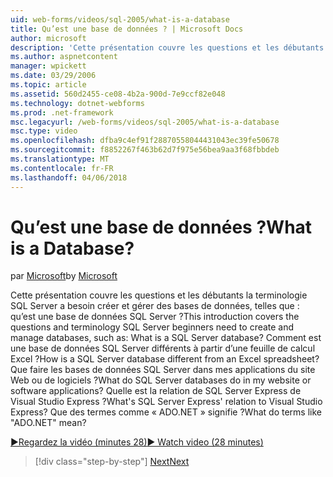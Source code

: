 ```yaml
---
uid: web-forms/videos/sql-2005/what-is-a-database
title: Qu’est une base de données ? | Microsoft Docs
author: microsoft
description: 'Cette présentation couvre les questions et les débutants la terminologie SQL Server a besoin créer et gérer des bases de données, telles que : qu’est une base de données SQL Server ? Comment faire...'
ms.author: aspnetcontent
manager: wpickett
ms.date: 03/29/2006
ms.topic: article
ms.assetid: 560d2455-ce08-4b2a-900d-7e9ccf82e048
ms.technology: dotnet-webforms
ms.prod: .net-framework
msc.legacyurl: /web-forms/videos/sql-2005/what-is-a-database
msc.type: video
ms.openlocfilehash: dfba9c4ef91f28870558044431043ec39fe50678
ms.sourcegitcommit: f8852267f463b62d7f975e56bea9aa3f68fbbdeb
ms.translationtype: MT
ms.contentlocale: fr-FR
ms.lasthandoff: 04/06/2018
---
```

<a name="what-is-a-database"></a><span data-ttu-id="b2776-105">Qu’est une base de données ?</span><span class="sxs-lookup"><span data-stu-id="b2776-105">What is a Database?</span></span>
====================
<span data-ttu-id="b2776-106">par [Microsoft](https://github.com/microsoft)</span><span class="sxs-lookup"><span data-stu-id="b2776-106">by [Microsoft](https://github.com/microsoft)</span></span>

<span data-ttu-id="b2776-107">Cette présentation couvre les questions et les débutants la terminologie SQL Server a besoin créer et gérer des bases de données, telles que : qu’est une base de données SQL Server ?</span><span class="sxs-lookup"><span data-stu-id="b2776-107">This introduction covers the questions and terminology SQL Server beginners need to create and manage databases, such as: What is a SQL Server database?</span></span> <span data-ttu-id="b2776-108">Comment est une base de données SQL Server différents à partir d’une feuille de calcul Excel ?</span><span class="sxs-lookup"><span data-stu-id="b2776-108">How is a SQL Server database different from an Excel spreadsheet?</span></span> <span data-ttu-id="b2776-109">Que faire les bases de données SQL Server dans mes applications du site Web ou de logiciels ?</span><span class="sxs-lookup"><span data-stu-id="b2776-109">What do SQL Server databases do in my website or software applications?</span></span> <span data-ttu-id="b2776-110">Quelle est la relation de SQL Server Express de Visual Studio Express ?</span><span class="sxs-lookup"><span data-stu-id="b2776-110">What's SQL Server Express' relation to Visual Studio Express?</span></span> <span data-ttu-id="b2776-111">Que des termes comme « ADO.NET » signifie ?</span><span class="sxs-lookup"><span data-stu-id="b2776-111">What do terms like "ADO.NET" mean?</span></span>

[<span data-ttu-id="b2776-112">&#9654;Regardez la vidéo (minutes 28)</span><span class="sxs-lookup"><span data-stu-id="b2776-112">&#9654; Watch video (28 minutes)</span></span>](https://channel9.msdn.com/Blogs/ASP-NET-Site-Videos/what-is-a-database)

> [!div class="step-by-step"]
> [<span data-ttu-id="b2776-113">Next</span><span class="sxs-lookup"><span data-stu-id="b2776-113">Next</span></span>](understanding-database-tables-and-records.md)
